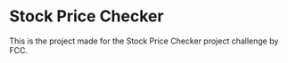 # Stock Price Checker

This is the project made for the Stock Price Checker project challenge by FCC.